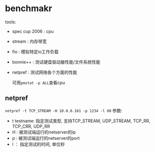 # benchmakr
tools:
- spec cup 2006 : cpu
- stream : 内存带宽
- fio : 模拟特定io工作负载
- bonnie++ : 测试硬盘驱动器性能/文件系统性能
- netpref : 测试网络各个方面的性能

	可用`pmstat -p ALL`查看cpu

## netpref
`netpref -t TCP_STREAM -H 10.0.0.161 -p 1234 -l 60`
参数:
- t testname: 指定测试类型, 支持TCP_STREAM, UDP_STREAM, TCP_RR, TCP_CRR, UDP_RR
- H : 被测试端运行的netserver的ip
- p : 被测试端运行的netserver的port
- l ： 指定测试的时间, 单位秒